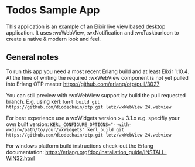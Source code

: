 # Todos Sample App

This application is an example of an Elixir live view based desktop application. It uses :wxWebView, :wxNotification and :wxTaskbarIcon to create a native & modern look and feel.

## General notes

To run this app you need a most recent Erlang build and at least Elixir 1.10.4.
At the time of writing the required :wxWebView component is not yet pulled into Erlang OTP master https://github.com/erlang/otp/pull/3027

You can still preview with :wxWebView support by build the pull requested branch. E.g. using kerl:
`kerl build git https://github.com/diodechain/otp.git letz/wxWebView 24.webview`

For best experience use a wxWidgets version >= 3.1.x e.g. specifiy your own built version:
`KERL_CONFIGURE_OPTIONS="--with-wxdir=/path/to/your/wxWidgets" kerl build git https://github.com/diodechain/otp.git letz/wxWebView 24.webview`

For windows platform build instructions check-out the Erlang documentation: https://erlang.org/doc/installation_guide/INSTALL-WIN32.html
